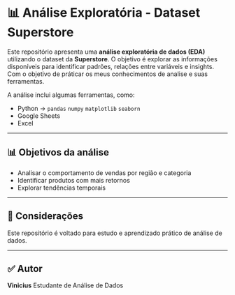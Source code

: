 # 📊 Análise Exploratória - Dataset Superstore

Este repositório apresenta uma **análise exploratória de dados (EDA)** utilizando o dataset da **Superstore**. O objetivo é explorar as informações disponíveis para identificar padrões, relações entre variáveis e insights. Com o objetivo de práticar os meus conhecimentos de analise e suas ferramentas.

A análise inclui algumas ferramentas, como:

- Python -> `pandas` `numpy` `matplotlib` `seaborn`
- Google Sheets
- Excel

---

## 📊 Objetivos da análise

- Analisar o comportamento de vendas por região e categoria
- Identificar produtos com mais retornos
- Explorar tendências temporais

---

## 📍 Considerações

Este repositório é voltado para estudo e aprendizado prático de análise de dados.

---

## ✅ Autor

**Vinicius**
Estudante de Análise de Dados
